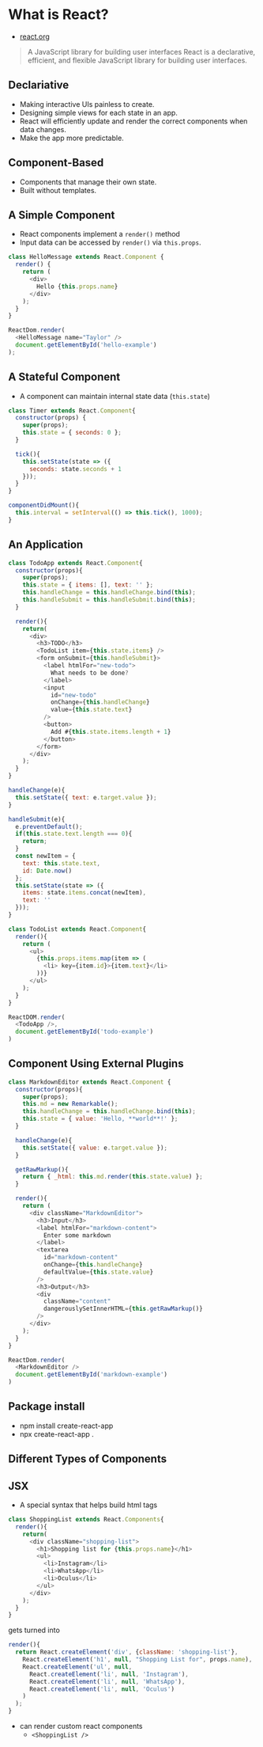 # What is React?
- [react.org](https://reactjs.org/)

> A JavaScript library for building user interfaces
> React is a declarative, efficient, and flexible JavaScript library for building user interfaces.

## Declariative 
- Making interactive UIs painless to create.
- Designing simple views for each state in an app. 
- React will efficiently update and render the correct components when data changes.
- Make the app more predictable. 

## Component-Based
- Components that manage their own state.
- Built without templates.

## A Simple Component
- React components implement a `render()` method
- Input data can be accessed by `render()` via `this.props`.
``` JavaScript
class HelloMessage extends React.Component {
  render() {
    return (
      <div> 
        Hello {this.props.name}
      </div>
    );
  }
}

ReactDom.render(
  <HelloMessage name="Taylor" />
  document.getElementById('hello-example')
);
```

## A Stateful Component
- A component can maintain internal state data (`this.state`)
``` JavaScript
class Timer extends React.Component{
  constructor(props) {
    super(props);
    this.state = { seconds: 0 };    
  }

  tick(){
    this.setState(state => ({
      seconds: state.seconds + 1
    }));
  }  
}

componentDidMount(){
  this.interval = setInterval(() => this.tick(), 1000);  
}
```

## An Application
``` JavaScript
class TodoApp extends React.Component{
  constructor(props){
    super(props);
    this.state = { items: [], text: '' };
    this.handleChange = this.handleChange.bind(this);
    this.handleSubmit = this.handleSubmit.bind(this);
  }  

  render(){
    return(
      <div>
        <h3>TODO</h3>
        <TodoList item={this.state.items} />
        <form onSubmit={this.handleSubmit}>
          <label htmlFor="new-todo">
            What needs to be done?
          </label>
          <input
            id="new-todo"
            onChange={this.handleChange}
            value={this.state.text}
          />
          <button>
            Add #{this.state.items.length + 1}
          </button>
        </form>
      </div>
    );
  }
}

handleChange(e){
  this.setState({ text: e.target.value });
}

handleSubmit(e){
  e.preventDefault();
  if(this.state.text.length === 0){
    return;
  }
  const newItem = {
    text: this.state.text,
    id: Date.now()
  };
  this.setState(state => ({
    items: state.items.concat(newItem),
    text: ''
  }));
}

class TodoList extends React.Component{
  render(){
    return (
      <ul>
        {this.props.items.map(item => (
          <li> key={item.id}>{item.text}</li>
        ))}
      </ul>
    );
  }
}

ReactDOM.render(
  <TodoApp />,
  document.getElementById('todo-example')
)
```

## Component Using External Plugins
``` JavaScript
class MarkdownEditor extends React.Component {
  constructor(props){
    super(props);
    this.md = new Remarkable();
    this.handleChange = this.handleChange.bind(this);
    this.state = { value: 'Hello, **world**!' };
  }

  handleChange(e){
    this.setState({ value: e.target.value });
  }

  getRawMarkup(){
    return { _html: this.md.render(this.state.value) };
  }

  render(){
    return (
      <div className="MarkdownEditor">
        <h3>Input</h3>
        <label htmlFor="markdown-content">
          Enter some markdown
        </label>
        <textarea
          id="markdown-content"
          onChange={this.handleChange}
          defaultValue={this.state.value}
        />
        <h3>Output</h3>
        <div
          className="content"
          dangerouslySetInnerHTML={this.getRawMarkup()}
        />
      </div>
    );
  }
}

ReactDom.render(
  <MarkdownEditor />
  document.getElementById('markdown-example')
)
```

## Package install
- npm install create-react-app
- npx create-react-app .

## Different Types of Components 

## JSX
- A special syntax that helps build html tags

``` JavaScript
class ShoppingList extends React.Components{
  render(){
    return(
      <div className="shopping-list">
        <h1>Shopping list for {this.props.name}</h1>
        <ul>
          <li>Instagram</li>
          <li>WhatsApp</li>
          <li>Oculus</li>
        </ul>
      </div>
    );
  }
}
```
gets turned into
``` JavaScript
render(){
  return React.createElement('div', {className: 'shopping-list'},
    React.createElement('h1', null, "Shopping List for", props.name),
    React.createElement('ul', null, 
      React.createElement('li', null, 'Instagram'), 
      React.createElement('li', null, 'WhatsApp'),
      React.createElement('li', null, 'Oculus')  
    )
  );
}
```
- can render custom react components
  - `<ShoppingList />`